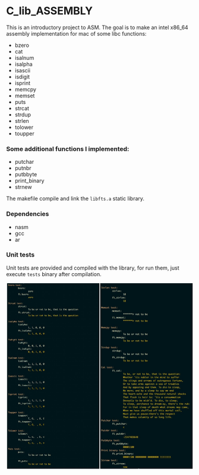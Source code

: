 # C_lib_ASSEMBLY

This is an introductory project to ASM.
The goal is to make an intel x86_64 assembly implementation for mac of some libc functions:

* bzero
* cat
* isalnum
* isalpha
* isascii
* isdigit
* isprint
* memcpy
* memset
* puts
* strcat
* strdup
* strlen
* tolower
* toupper

### Some additional functions I implemented:

* putchar
* putnbr
* putbbyte
* print_binary
* strnew

The makefile compile and link the `libfts.a` static library.

### Dependencies

* nasm
* gcc
* ar

### Unit tests

Unit tests are provided and compiled with the library, for run them, just execute `tests` binary after compilation.

![alt text](https://github.com/conanwu777/C_lib_ASSEMBLY/blob/master/1.jpg)
